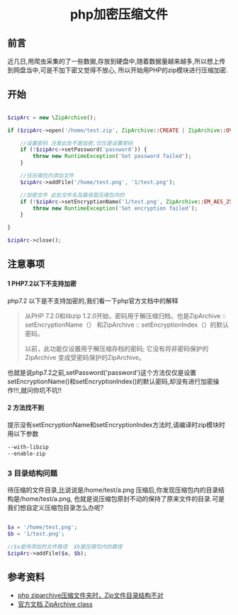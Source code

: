 # <center>php加密压缩文件</center>

## 前言
近几日,用爬虫采集的了一些数据,存放到硬盘中,随着数据量越来越多,所以想上传到网盘当中,可是不加下密又觉得不放心,
所以开始用PHP的zip模块进行压缩加密.


## 开始
```php

$zipArc = new \ZipArchive();

if ($zipArc->open('/home/test.zip', ZipArchive::CREATE | ZipArchive::OVERWRITE) === true) {

    //设置密码 注意此处不是加密,仅仅是设置密码
    if (!$zipArc->setPassword('password')) {
        throw new RuntimeException('Set password failed');
    }

    //往压缩包内添加文件
    $zipArc->addFile('/home/test.png', '1/test.png');

    //加密文件 此处文件名及路径是压缩包内的
    if (!$zipArc->setEncryptionName('1/test.png', ZipArchive::EM_AES_256)) {
        throw new RuntimeException('Set encryption failed');
    }

}

$zipArc->close();
```

## 注意事项

#### 1 PHP7.2以下不支持加密

php7.2 以下是不支持加密的,我们看一下php官方文档中的解释

> 从PHP 7.2.0和libzip 1.2.0开始，密码用于解压缩归档，也是ZipArchive :: setEncryptionName（） 和ZipArchive :: setEncryptionIndex（）的默认密码。
>
> 以前，此功能仅设置用于解压缩存档的密码; 它没有将非密码保护的ZipArchive 变成受密码保护的ZipArchive。

也就是说php7.2之前,setPassword('password')这个方法仅仅是设置setEncryptionName()和setEncryptionIndex()的默认密码,却没有进行加密操作!!!,就问你坑不坑!!

#### 2 方法找不到

提示没有setEncryptionName和setEncryptionIndex方法时,请编译时zip模块时用以下参数
```bash
--with-libzip
--enable-zip
```

### 3 目录结构问题
待压缩的文件目录,比说说是/home/test/a.png
压缩后,你发现压缩包内的目录结构是/home/test/a.png,
也就是说压缩包原封不动的保持了原来文件的目录.可是我们想自定义压缩包目录怎么办呢?
```php

$a = '/home/test.png';
$b = '1/test.png';

//$a是待添加的文件路径  $b是压缩包内的路径
$zipArc->addFile($a, $b);
```

## 参考资料
- [php ziparchive压缩文件夹时，Zip文件目录结构不对](https://segmentfault.com/q/1010000010558345)
- [官方文档 ZipArchive class](http://www.php.net/manual/en/class.ziparchive.php)
